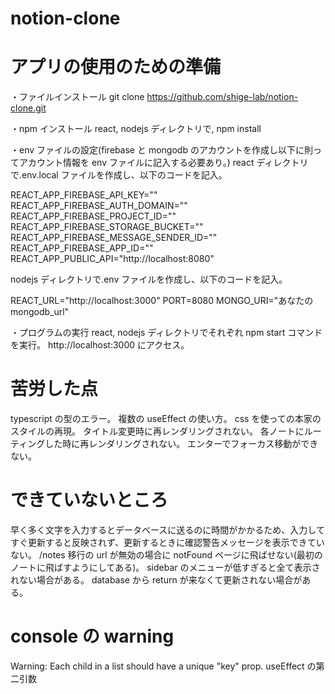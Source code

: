 # notion-clone

# アプリの使用のための準備

・ファイルインストール
git clone https://github.com/shige-lab/notion-clone.git

・npm インストール
react, nodejs ディレクトリで, npm install

・env ファイルの設定(firebase と mongodb のアカウントを作成し以下に則ってアカウント情報を env ファイルに記入する必要あり。)
react ディレクトリで.env.local ファイルを作成し、以下のコードを記入。

REACT_APP_FIREBASE_API_KEY=""
REACT_APP_FIREBASE_AUTH_DOMAIN=""
REACT_APP_FIREBASE_PROJECT_ID=""
REACT_APP_FIREBASE_STORAGE_BUCKET=""
REACT_APP_FIREBASE_MESSAGE_SENDER_ID=""
REACT_APP_FIREBASE_APP_ID=""
REACT_APP_PUBLIC_API="http://localhost:8080"

nodejs ディレクトリで.env ファイルを作成し、以下のコードを記入。

REACT_URL="http://localhost:3000"
PORT=8080
MONGO_URI="あなたの mongodb_url"

・プログラムの実行
react, nodejs ディレクトリでそれぞれ npm start コマンドを実行。
http://localhost:3000 にアクセス。

# 苦労した点

typescript の型のエラー。
複数の useEffect の使い方。
css を使っての本家のスタイルの再現。
タイトル変更時に再レンダリングされない。
各ノートにルーティングした時に再レンダリングされない。
エンターでフォーカス移動ができない。

# できていないところ

早く多く文字を入力するとデータベースに送るのに時間がかかるため、入力してすぐ更新すると反映されず、更新するときに確認警告メッセージを表示できていない。
/notes 移行の url が無効の場合に notFound ページに飛ばせない(最初のノートに飛ばすようにしてある)。
sidebar のメニューが低すぎると全て表示されない場合がある。
database から return が来なくて更新されない場合がある。

# console の warning

Warning: Each child in a list should have a unique "key" prop.
useEffect の第二引数
